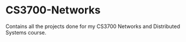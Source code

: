 # CS3700-Networks

Contains all the projects done for my CS3700 Networks and Distributed Systems course.
